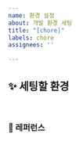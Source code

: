 ```yaml
---
name: 환경 설정
about: 개발 환경 세팅
title: "[chore]"
labels: chore
assignees: ''

---
```


## ✨ 세팅할 환경

<br>

### 📕 레퍼런스